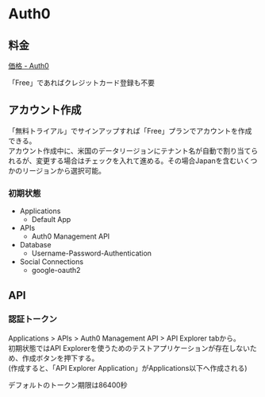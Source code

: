 # Auth0

## 料金

[価格 - Auth0](https://auth0.com/jp/pricing)

「Free」であればクレジットカード登録も不要

## アカウント作成

「無料トライアル」でサインアップすれば「Free」プランでアカウントを作成できる。  
アカウント作成中に、米国のデータリージョンにテナント名が自動で割り当てられるが、変更する場合はチェックを入れて進める。その場合Japanを含むいくつかのリージョンから選択可能。

### 初期状態

- Applications
    - Default App
- APIs
    - Auth0 Management API
- Database
    - Username-Password-Authentication
- Social Connections
    - google-oauth2

## API

### 認証トークン

Applications > APIs > Auth0 Management API > API Explorer tabから。  
初期状態ではAPI Explorerを使うためのテストアプリケーションが存在しないため、作成ボタンを押下する。  
(作成すると、「API Explorer Application」がApplications以下へ作成される)

デフォルトのトークン期限は86400秒
